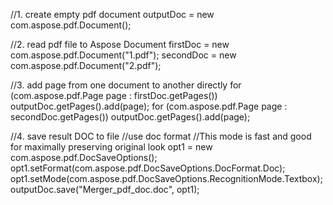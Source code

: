 
//1. create empty pdf document
outputDoc = new com.aspose.pdf.Document();

//2. read pdf file to Aspose Document
firstDoc = new com.aspose.pdf.Document("1.pdf");
secondDoc = new com.aspose.pdf.Document("2.pdf");

//3. add page from one document to another directly
for (com.aspose.pdf.Page page : firstDoc.getPages())
    outputDoc.getPages().add(page);
for (com.aspose.pdf.Page page : secondDoc.getPages())
    outputDoc.getPages().add(page);

//4. save result DOC to file
//use doc format
//This mode is fast and good for maximally preserving original look
opt1 = new com.aspose.pdf.DocSaveOptions();
opt1.setFormat(com.aspose.pdf.DocSaveOptions.DocFormat.Doc);
opt1.setMode(com.aspose.pdf.DocSaveOptions.RecognitionMode.Textbox);
outputDoc.save("Merger_pdf_doc.doc", opt1);
